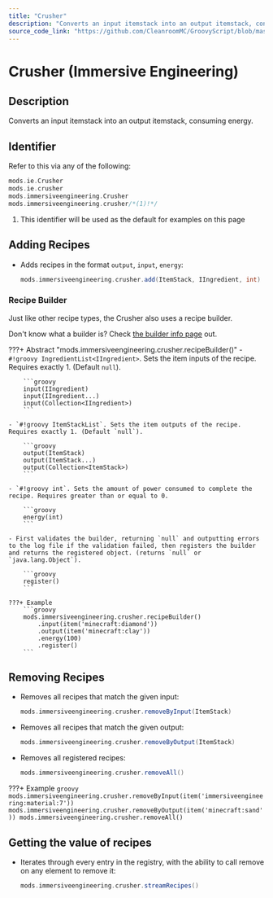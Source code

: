 ```yaml
---
title: "Crusher"
description: "Converts an input itemstack into an output itemstack, consuming energy."
source_code_link: "https://github.com/CleanroomMC/GroovyScript/blob/master/src/main/java/com/cleanroommc/groovyscript/compat/mods/immersiveengineering/Crusher.java"
---
```


# Crusher (Immersive Engineering)

## Description

Converts an input itemstack into an output itemstack, consuming energy.

## Identifier

Refer to this via any of the following:

```groovy hl_lines="4"
mods.ie.Crusher
mods.ie.crusher
mods.immersiveengineering.Crusher
mods.immersiveengineering.crusher/*(1)!*/
```

1. This identifier will be used as the default for examples on this page

## Adding Recipes

- Adds recipes in the format `output`, `input`, `energy`:

    ```groovy
    mods.immersiveengineering.crusher.add(ItemStack, IIngredient, int)
    ```


### Recipe Builder

Just like other recipe types, the Crusher also uses a recipe builder.

Don't know what a builder is? Check [the builder info page](../../../groovy/builder.md) out.

???+ Abstract "mods.immersiveengineering.crusher.recipeBuilder()"
    - `#!groovy IngredientList<IIngredient>`. Sets the item inputs of the recipe. Requires exactly 1. (Default `null`).

        ```groovy
        input(IIngredient)
        input(IIngredient...)
        input(Collection<IIngredient>)
        ```

    - `#!groovy ItemStackList`. Sets the item outputs of the recipe. Requires exactly 1. (Default `null`).

        ```groovy
        output(ItemStack)
        output(ItemStack...)
        output(Collection<ItemStack>)
        ```

    - `#!groovy int`. Sets the amount of power consumed to complete the recipe. Requires greater than or equal to 0.

        ```groovy
        energy(int)
        ```

    - First validates the builder, returning `null` and outputting errors to the log file if the validation failed, then registers the builder and returns the registered object. (returns `null` or `java.lang.Object`).

        ```groovy
        register()
        ```

    ???+ Example
        ```groovy
        mods.immersiveengineering.crusher.recipeBuilder()
            .input(item('minecraft:diamond'))
            .output(item('minecraft:clay'))
            .energy(100)
            .register()
        ```



## Removing Recipes

- Removes all recipes that match the given input:

    ```groovy
    mods.immersiveengineering.crusher.removeByInput(ItemStack)
    ```

- Removes all recipes that match the given output:

    ```groovy
    mods.immersiveengineering.crusher.removeByOutput(ItemStack)
    ```

- Removes all registered recipes:

    ```groovy
    mods.immersiveengineering.crusher.removeAll()
    ```

???+ Example
    ```groovy
    mods.immersiveengineering.crusher.removeByInput(item('immersiveengineering:material:7'))
    mods.immersiveengineering.crusher.removeByOutput(item('minecraft:sand'))
    mods.immersiveengineering.crusher.removeAll()
    ```

## Getting the value of recipes

- Iterates through every entry in the registry, with the ability to call remove on any element to remove it:

    ```groovy
    mods.immersiveengineering.crusher.streamRecipes()
    ```
